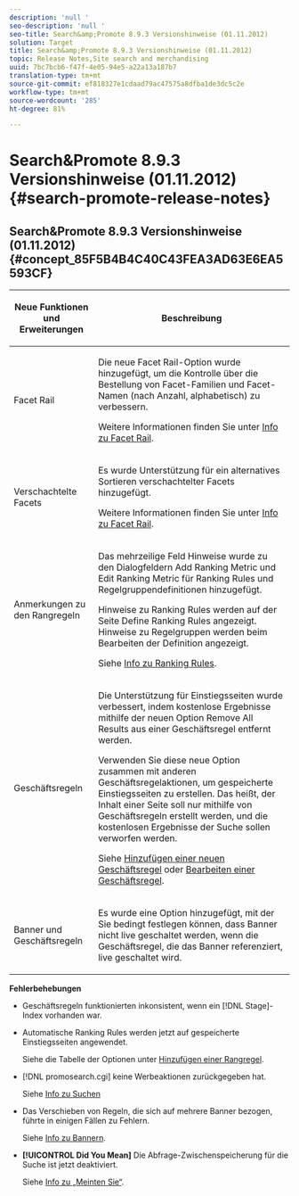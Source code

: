 ```yaml
---
description: 'null '
seo-description: 'null '
seo-title: Search&amp;Promote 8.9.3 Versionshinweise (01.11.2012)
solution: Target
title: Search&amp;Promote 8.9.3 Versionshinweise (01.11.2012)
topic: Release Notes,Site search and merchandising
uuid: 7bc7bcb6-f47f-4e05-94e5-a22a13a187b7
translation-type: tm+mt
source-git-commit: ef818327e1cdaad79ac47575a8dfba1de3dc5c2e
workflow-type: tm+mt
source-wordcount: '285'
ht-degree: 81%

---
```



# Search&amp;Promote 8.9.3 Versionshinweise (01.11.2012){#search-promote-release-notes}

## Search&amp;Promote 8.9.3 Versionshinweise (01.11.2012) {#concept_85F5B4B4C40C43FEA3AD63E6EA5593CF}

<table> 
 <thead> 
  <tr> 
   <th colname="col1" class="entry"> <p>Neue Funktionen und Erweiterungen </p> </th> 
   <th colname="col2" class="entry"> <p>Beschreibung </p> </th> 
  </tr> 
 </thead>
 <tbody> 
  <tr> 
   <td colname="col1"> <p>Facet Rail </p> </td> 
   <td colname="col2"> <p> 
     <!--3309390-->Die neue <span class="uicontrol">Facet Rail</span>-Option wurde hinzugefügt, um die Kontrolle über die Bestellung von Facet-Familien und Facet-Namen (nach Anzahl, alphabetisch) zu verbessern. </p> <p>Weitere Informationen finden Sie unter <a href="../c-about-design-menu/c-about-facet-rails.md#concept_1FDC8BCDFFC84A0889DA670F63D5F6DB" format="dita" scope="local">Info zu Facet Rail</a>. </p> </td> 
  </tr> 
  <tr> 
   <td colname="col1"> <p> Verschachtelte Facets </p> </td> 
   <td colname="col2"> <p> Es wurde Unterstützung für ein alternatives Sortieren verschachtelter Facets hinzugefügt. </p> <p>Weitere Informationen finden Sie unter <a href="../c-about-design-menu/c-about-facet-rails.md#concept_1FDC8BCDFFC84A0889DA670F63D5F6DB" format="dita" scope="local">Info zu Facet Rail</a>. </p> </td> 
  </tr> 
  <tr> 
   <td colname="col1"> <p>Anmerkungen zu den Rangregeln </p> </td> 
   <td colname="col2"> <p> 
     <!--3063772--> Das mehrzeilige Feld <span class="wintitle">Hinweise</span> wurde zu den Dialogfeldern <span class="wintitle">Add Ranking Metric</span> und <span class="wintitle">Edit Ranking Metric</span> für Ranking Rules und Regelgruppendefinitionen hinzugefügt. </p> <p>Hinweise zu Ranking Rules werden auf der Seite <span class="wintitle">Define Ranking Rules</span> angezeigt. Hinweise zu Regelgruppen werden beim Bearbeiten der Definition angezeigt. </p> <p>Siehe <a href="../c-about-rules-menu/c-about-ranking-rules.md#concept_F555C076759B4E81B925441CFE707397" format="dita" scope="local">Info zu Ranking Rules</a>. </p> </td> 
  </tr> 
  <tr> 
   <td colname="col1"> <p>Geschäftsregeln </p> </td> 
   <td colname="col2"> <p> 
     <!--3331637--> Die Unterstützung für Einstiegsseiten wurde verbessert, indem kostenlose Ergebnisse mithilfe der neuen Option <span class="uicontrol">Remove All Results</span> aus einer Geschäftsregel entfernt werden. </p> <p>Verwenden Sie diese neue Option zusammen mit anderen Geschäftsregelaktionen, um gespeicherte Einstiegsseiten zu erstellen. Das heißt, der Inhalt einer Seite soll nur mithilfe von Geschäftsregeln erstellt werden, und die kostenlosen Ergebnisse der Suche sollen verworfen werden. </p> <p>Siehe <a href="../c-about-rules-menu/c-about-business-rules.md#task_BD3B31ED48BB4B1B8F1DCD3BFA2528E7" format="dita" scope="local">Hinzufügen einer neuen Geschäftsregel</a> oder <a href="../c-about-rules-menu/c-about-business-rules.md#task_375CFA75D1D94D9E92A35DE1228E5087" format="dita" scope="local">Bearbeiten einer Geschäftsregel</a>. </p> </td> 
  </tr> 
  <tr> 
   <td colname="col1"> <p>Banner und Geschäftsregeln </p> </td> 
   <td colname="col2"> <p> Es wurde eine Option hinzugefügt, mit der Sie bedingt festlegen können, dass Banner nicht live geschaltet werden, wenn die Geschäftsregel, die das Banner referenziert, live geschaltet wird. </p> </td> 
  </tr> 
 </tbody> 
</table>

**Fehlerbehebungen**

* Geschäftsregeln funktionierten inkonsistent, wenn ein [!DNL Stage]-Index vorhanden war.
* Automatische Ranking Rules werden jetzt auf gespeicherte Einstiegsseiten angewendet.

   Siehe die Tabelle der Optionen unter [Hinzufügen einer Rangregel](../c-about-rules-menu/c-about-ranking-rules.md#task_A132789FD4E5423DAD090DCDA7311E8A).

* [!DNL promosearch.cgi] keine Werbeaktionen zurückgegeben hat.

   Siehe [Info zu Suchen](../c-about-settings-menu/c-about-searching-menu.md#concept_207105CF26B1448F8A3D223787C56AB8)

* Das Verschieben von Regeln, die sich auf mehrere Banner bezogen, führte in einigen Fällen zu Fehlern.

   Siehe [Info zu Bannern](../c-about-design-menu/c-about-banners.md#concept_5BBE01FEC6134393B43CC917C8CC64DA).

* **[!UICONTROL Did You Mean]** Die Abfrage-Zwischenspeicherung für die Suche ist jetzt deaktiviert.

   Siehe [Info zu „Meinten Sie“](../c-about-linguistics-menu/c-about-did-you-mean.md#concept_7D4F3C29EF184B538B8AE2ECAE0CDC5E).

